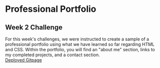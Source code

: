 # Professional Portfolio
## Week 2 Challenge
For this week's challenges, we were instructed to create a sample of a professional portfolio using what we have learned so far regarding HTML and CSS.  Within the portfolio, you will find an "about me" section, links to my completed projects, and a contact section.  
[Deployed Gitpage](https://jennyferconstanza.github.io/week2challenge/)
